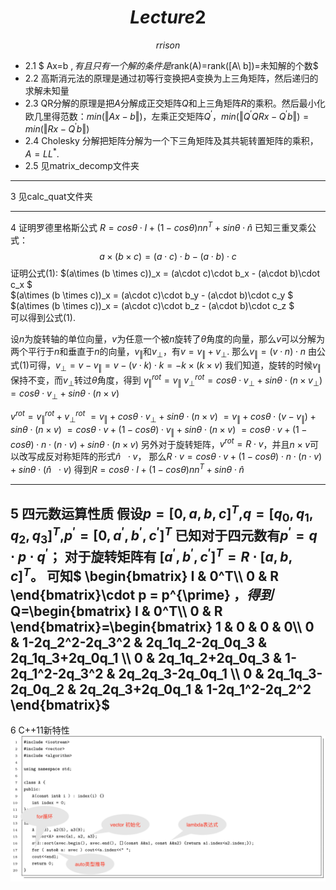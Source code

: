 # $$Lecture 2$$
$$rrison$$
- 2.1 $ Ax=b $,有且只有一个解的条件是$rank(A)=rank([A\ b])=未知解的个数$
- 2.2 高斯消元法的原理是通过初等行变换把$A$变换为上三角矩阵，然后递归的求解未知量
- 2.3 QR分解的原理是把$A$分解成正交矩阵$Q$和上三角矩阵$R$的乘积。然后最小化欧几里得范数：$min(\Vert Ax-b \Vert)$，左乘正交矩阵$Q^'$，$min(\Vert Q^{'}QRx-Q^{'}b \Vert)=min(\Vert Rx-Q^{'}b\Vert)$
- 2.4 Cholesky 分解把矩阵分解为一个下三角矩阵及其共轭转置矩阵的乘积，$A=LL^*$.
- 2.5 见matrix_decomp文件夹

---
3 见calc_quat文件夹

---
4 证明罗德里格斯公式 $R=cos\theta\cdot I+(1-cos\theta)nn^T+sin\theta\cdot \hat{n}$
已知三重叉乘公式：
$$a\times (b \times c) = (a\cdot c)\cdot b - (a \cdot b)\cdot c \tag{1}$$
证明公式(1):
$(a\times (b \times c))_x = (a\cdot c)\cdot b_x - (a\cdot b)\cdot c_x $  
$(a\times (b \times c))_x = (a\cdot c)\cdot b_y - (a\cdot b)\cdot c_y $  
$(a\times (b \times c))_x = (a\cdot c)\cdot b_z - (a\cdot b)\cdot c_z $  
可以得到公式(1).

设$n$为旋转轴的单位向量，$v$为任意一个被$n$旋转了$\theta$角度的向量，那么$v$可以分解为两个平行于$n$和垂直于$n$的向量，$v_{\Vert}$和$v_{\perp}$，有$v=v_{\Vert}+v_{\perp}$.
那么$v_{\Vert}=(v\cdot n)\cdot n \tag{2}$
由公式(1)可得，$v_{\perp}=v-v_{\Vert}=v-(v \cdot k)\cdot k = -k\times(k\times v)$
我们知道，旋转的时候$v_{\Vert}$保持不变，而$v_{\perp}$转过$\theta$角度，得到
$v_{\Vert}^{rot}=v_{\Vert}$
$v_{\perp}^{rot} = cos\theta \cdot v_{\perp} + sin\theta \cdot(n\times v_{\perp})=cos\theta \cdot v_{\perp} + sin\theta \cdot(n\times v)$

$v^{rot}=v_{\Vert}^{rot}+v_{\perp}^{rot}$
$=v_{\Vert}+cos\theta \cdot v_{\perp} + sin\theta \cdot(n\times v)$
$=v_{\Vert}+cos\theta \cdot (v-v_{\Vert}) + sin\theta \cdot(n\times v)$
$=cos\theta \cdot v+(1-cos\theta) \cdot v_{\Vert}+sin\theta \cdot(n\times v)$
$=cos\theta \cdot v+(1-cos\theta) \cdot n\cdot(n\cdot v)+sin\theta \cdot(n\times v)$
另外对于旋转矩阵，$v^{rot}=R\cdot v$，并且$n\times v$可以改写成反对称矩阵的形式$\hat{n}\ \ \cdot v$，
那么$R\cdot v=cos\theta \cdot v+(1-cos\theta) \cdot n\cdot(n\cdot v)+sin\theta \cdot(\hat{n}\ \ \cdot v)$
得到$R=cos\theta\cdot I+(1-cos\theta)nn^T+sin\theta\cdot \hat{n}$


---
5 四元数运算性质
假设$p=[0,a,b,c]^T$,$q=[q_0,q_1,q_2,q_3]^T$,$p^{\prime}=[0,a^{\prime},b^{\prime},c^{\prime}]^T$
已知对于四元数有$p^{\prime}=q\cdot p\cdot q^{\prime}$；
对于旋转矩阵有 $[a^{\prime},b^{\prime},c^{\prime}]^T=R\cdot[a,b,c]^T$。
可知$
 \begin{bmatrix}
   I & 0^T\\\\
   0 & R
  \end{bmatrix}\cdot p = p^{\prime}
$，得到$Q=\begin{bmatrix}
   I & 0^T\\\\
   0 & R
  \end{bmatrix}=\begin{bmatrix}
   1 & 0 & 0 & 0\\\\
   0 & 1-2q_2^2-2q_3^2 & 2q_1q_2-2q_0q_3 & 2q_1q_3+2q_0q_1 \\\\
   0 & 2q_1q_2+2q_0q_3 & 1-2q_1^2-2q_3^2 & 2q_2q_3-2q_0q_1 \\\\
   0 & 2q_1q_3-2q_0q_2 & 2q_2q_3+2q_0q_1 & 1-2q_1^2-2q_2^2
  \end{bmatrix}$
  ---
  6 C++11新特性
  ![](L2.png)